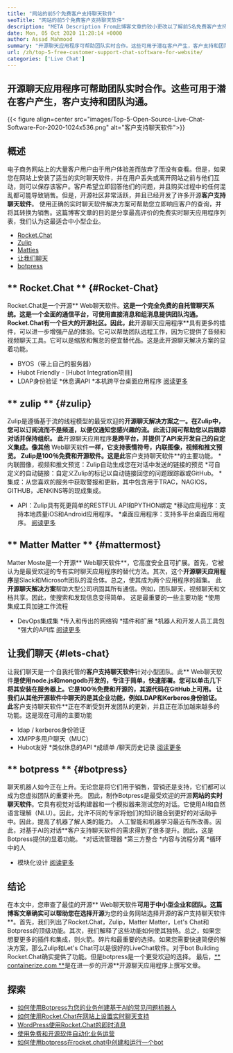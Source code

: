 ```yaml
---
title: "网站的前5个免费客户支持聊天软件" 
seoTitle: "网站的前5个免费客户支持聊天软件" 
description: "META Description From此博客文章的较小更改以了解前5名免费客户支持聊天软件。这些工具促进了您的客户服务代表并推动销售。" 
date: Mon, 05 Oct 2020 11:28:14 +0000
author: Assad Mahmood
summary: "开源聊天应用程序可帮助团队实时合作。这些可用于潜在客户产生，客户支持和团队沟通。" 
url: /zh/top-5-free-customer-support-chat-software-for-website/
categories: ['Live Chat']
---
```


## 开源聊天应用程序可帮助团队实时合作。这些可用于潜在客户产生，客户支持和团队沟通。

{{< figure align=center src="images/Top-5-Open-Source-Live-Chat-Software-For-2020-1024x536.png" alt="客户支持聊天软件">}}


## 概述
电子商务网站上的大量客户用户由于用户体验差而放弃了而没有查看。但是，如果您在网站上安装了适当的实时聊天软件，并在用户丢失或离开网站之前与他们互动，则可以保存该客户。客户希望立即回答他们的问题，并且购买过程中的任何混乱都可能导致销售。但是，开源社区非常活跃，并且已经开发了许多开源**客户支持聊天软件**。
使用正确的实时聊天软件解决方案可帮助您立即响应客户的查询，并将其转换为销售。这篇博客文章的目的是分享最高评价的免费实时聊天应用程序列表，我们认为这最适合中小型企业。
  * [Rocket.Chat][1]
  * [Zulip][2]
  * [Matties][3]
  * [让我们聊天][4]
  * [botpress][5]

## ** Rocket.Chat ** {#Rocket-Chat}
Rocket.Chat是一个开源** Web聊天软件。**这是一个完全免费的自托管聊天系统。这是一个全面的通信平台，可使用直接消息和组消息提供团队沟通。
Rocket.Chat有一个巨大的开源社区。因此，此**开源聊天应用程序**具有更多的插件，可以进一步增强产品的体验。它可以帮助团队远程工作，因为它提供了音频和视频聊天工具。它可以是缩放和懈怠的便宜替代品。这是此开源聊天解决方案的显着功能。
  * BYOS（带上自己的服务器）
  * Hubot Friendly  -  [Hubot Integration项目]
  * LDAP身份验证
  *休息满API
  *本机跨平台桌面应用程序
    [阅读更多][6]

## ** zulip ** {#zulip}
Zulip是遵循基于流的线程模型的最受欢迎的**开源聊天解决方案之一。在Zulip中，您可以订阅流而不是频道，以便仅通知您感兴趣的流。此流订阅可帮助您以后跟踪对话并保持组织。
此**开源聊天应用程序**是跨平台，并提供了API来开发自己的自定义集成。像其他** Web聊天软件**一样，它支持表情符号，内联图像，视频和推文预览。 Zulip是100％免费和开源软件。这是此**客户支持聊天软件**的主要功能。
  *内联图像，视频和推文预览：Zulip自动生成您在对话中发送的链接的预览
  *可自定义的自动链接：自定义Zulip的标记以自动链接回您的问题跟踪器或GitHub。
  *集成：从您喜欢的服务中获取警报和更新，其中包含用于TRAC，NAGIOS，GITHUB，JENKINS等的现成集成。
  * API：Zulip具有死更简单的RESTFUL API和PYTHON绑定
  *移动应用程序：支持本地质量iOS和Android应用程序。
  *桌面应用程序：支持多平台桌面应用程序。
    [阅读更多][7]

## ** Matter Matter ** {#mattermost}
Matter Moste是一个开源** Web聊天软件**，它高度安全且可扩展。首先，它被认为是最受欢迎的专有实时聊天应用程序的替代方法。其次，这个**开源聊天应用程序**是Slack和Microsoft团队的混合体。总之，使其成为两个应用程序的超集。
此**开源聊天解决方案**帮助大型公司巩固其所有通信。例如，团队聊天，视频聊天和文档共享。因此，使搜索和发现信息变得简单。
这是最重要的一些主要功能
  *使用集成工具加速工作流程
  * DevOps集成集
  *传入和传出的网络钩
  *插件和扩展
  *机器人和开发人员工具包
  *强大的API库
    [阅读更多][8]

## **让我们聊天** {#lets-chat}
让我们聊天是一个自我托管的**客户支持聊天软件**针对小型团队。此** Web聊天软件**是使用node.js和mongodb开发的，专注于简单，快速部署。您可以单击几下将其安装在服务器上。它是100％免费和开源的，其源代码在GitHub上可用。
让我们从其他开源软件中聊天的是其企业功能，例如LDAP和Kerberos身份验证。此**客户支持聊天软件**正在不断受到开发团队的更新，并且正在添加越来越多的功能。这是现在可用的主要功能
  * ldap / kerberos身份验证
  * XMPP多用户聊天（MUC）
  * Hubot友好
  *类似休息的API
  *成绩单 /聊天历史记录
    [阅读更多][9]

## ** botpress ** {#botpress}
聊天机器人如今正在上升。无论您是将它们用于销售，营销还是支持，它们都可以成为您虚拟团队的重要补充。
因此，制作Botpress是最受欢迎的开源**网站的实时聊天软件**。它具有视觉对话构建器和一个模拟器来测试您的对话。它使用AI和自然语言理解（NLU）。因此，允许不同的专家将他们的知识融合到更好的对话助手中。因此，提高了机器了解人类的能力。
人工智能和机器学习最近有所改善。因此，对基于AI的对话**客户支持聊天软件的需求得到了很多提升。因此，这是Botpress提供的显着功能。
  *对话流管理器
  *第三方整合
  *内容与流程分离
  *循环中的人
  * 模块化设计
    [阅读更多][10]

## 结论
在本文中，您审查了最佳的开源** Web聊天软件**可用于中小型企业和团队。这篇博客文章确实可以帮助您在选择开源**为您的业务网站选择开源的客户支持聊天软件**。首先，我们列出了Rocket.Chat，Zulip，Matter Matter，Let's Chat和Botpress的顶级功能。其次，我们解释了这些功能如何使其独特。总之，如果您想要更多的插件和集成，则火箭。碎片和最重要的选择。如果您需要快速简便的解决方案，那么Zulip和Let's Chat可以是很好的LiveChat软件。对于bot Building Rocket.Chat确实提供了功能。但是botpress是一个更受欢迎的选择。
最后，[** containerize.com **][11]是在进一步的开源**开源聊天应用程序上撰写文章。

## 探索
  * [如何使用Botpress为您的业务创建基于AI的常见问题机器人][13]
  * [如何使用Rocket.Chat在网站上设置实时聊天支持][14]
  * [WordPress使用Rocket.Chat的即时消息][15]
  * [使用免费和开源软件自动化业务运营][16]
  * [如何使用botpress在rocket.chat中创建和运行一个bot][17]

  
[1]: #rocket-chat
[2]: #zulip
[3]: #mattermost
[4]: #lets-chat
[5]: #botpress
[6]: https://products.containerize.com/live-chat/rocketchat
[7]: https://products.containerize.com/live-chat/zulip
[8]: https://products.containerize.com/live-chat/mattermost
[9]: https://products.containerize.com/live-chat/lets-chat
[10]: https://products.containerize.com/live-chat/botpress
[11]: https://www.containerize.com/
[12]: https://products.containerize.com/live-chat/
[13]: https://blog.containerize.com/live-chat/how-to-create-an-ai-based-faq-bot-for-your-business-using-botpress/
[14]: https://blog.containerize.com/live-chat/how-to-setup-live-chat-software-on-website-rocket-chat/
[15]: https://blog.containerize.com/blogging/instantly-communicate-with-customers-using-wordpress-and-rocket-chat/
[16]: https://blog.containerize.com/blogging/automate-business-operations-using-open-source-software/
[17]: https://blog.containerize.com/live-chat/how-to-create-and-run-a-bot-in-rocket-chat-using-botpress/
